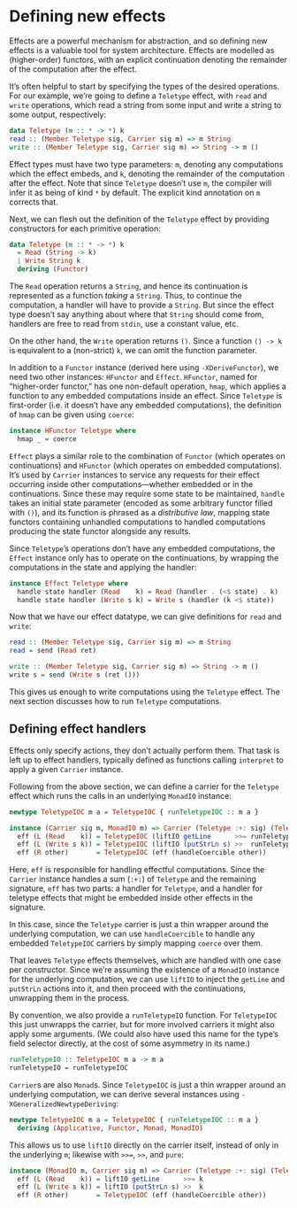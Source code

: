# Defining new effects

Effects are a powerful mechanism for abstraction, and so defining new effects is a valuable tool for system architecture. Effects are modelled as (higher-order) functors, with an explicit continuation denoting the remainder of the computation after the effect.

It’s often helpful to start by specifying the types of the desired operations. For our example, we’re going to define a `Teletype` effect, with `read` and `write` operations, which read a string from some input and write a string to some output, respectively:

```haskell
data Teletype (m :: * -> *) k
read :: (Member Teletype sig, Carrier sig m) => m String
write :: (Member Teletype sig, Carrier sig m) => String -> m ()
```

Effect types must have two type parameters: `m`, denoting any computations which the effect embeds, and `k`, denoting the remainder of the computation after the effect. Note that since `Teletype` doesn’t use `m`, the compiler will infer it as being of kind `*` by default. The explicit kind annotation on `m` corrects that.

Next, we can flesh out the definition of the `Teletype` effect by providing constructors for each primitive operation:

```haskell
data Teletype (m :: * -> *) k
  = Read (String -> k)
  | Write String k
  deriving (Functor)
```

The `Read` operation returns a `String`, and hence its continuation is represented as a function _taking_ a `String`. Thus, to continue the computation, a handler will have to provide a `String`. But since the effect type doesn’t say anything about where that `String` should come from, handlers are free to read from `stdin`, use a constant value, etc.

On the other hand, the `Write` operation returns `()`. Since a function `() -> k` is equivalent to a (non-strict) `k`, we can omit the function parameter.

In addition to a `Functor` instance (derived here using `-XDeriveFunctor`), we need two other instances: `HFunctor` and `Effect`. `HFunctor`, named for “higher-order functor,” has one non-default operation, `hmap`, which applies a function to any embedded computations inside an effect. Since `Teletype` is first-order (i.e. it doesn’t have any embedded computations), the definition of `hmap` can be given using `coerce`:

```haskell
instance HFunctor Teletype where
  hmap _ = coerce
```

`Effect` plays a similar role to the combination of `Functor` (which operates on continuations) and `HFunctor` (which operates on embedded computations). It’s used by `Carrier` instances to service any requests for their effect occurring inside other computations—whether embedded or in the continuations. Since these may require some state to be maintained, `handle` takes an initial state parameter (encoded as some arbitrary functor filled with `()`), and its function is phrased as a _distributive law_, mapping state functors containing unhandled computations to handled computations producing the state functor alongside any results.

Since `Teletype`’s operations don’t have any embedded computations, the `Effect` instance only has to operate on the continuations, by wrapping the computations in the state and applying the handler:

```haskell
instance Effect Teletype where
  handle state handler (Read    k) = Read (handler . (<$ state) . k)
  handle state handler (Write s k) = Write s (handler (k <$ state))
```

Now that we have our effect datatype, we can give definitions for `read` and `write`:

```haskell
read :: (Member Teletype sig, Carrier sig m) => m String
read = send (Read ret)

write :: (Member Teletype sig, Carrier sig m) => String -> m ()
write s = send (Write s (ret ()))
```

This gives us enough to write computations using the `Teletype` effect. The next section discusses how to run `Teletype` computations.

## Defining effect handlers

Effects only specify actions, they don’t actually perform them. That task is left up to effect handlers, typically defined as functions calling `interpret` to apply a given `Carrier` instance.

Following from the above section, we can define a carrier for the `Teletype` effect which runs the calls in an underlying `MonadIO` instance:

```haskell
newtype TeletypeIOC m a = TeletypeIOC { runTeletypeIOC :: m a }

instance (Carrier sig m, MonadIO m) => Carrier (Teletype :+: sig) (TeletypeIOC m) where
  eff (L (Read    k)) = TeletypeIOC (liftIO getLine      >>= runTeletypeIOC . k)
  eff (L (Write s k)) = TeletypeIOC (liftIO (putStrLn s) >>  runTeletypeIOC   k)
  eff (R other)       = TeletypeIOC (eff (handleCoercible other))
```

Here, `eff` is responsible for handling effectful computations. Since the `Carrier` instance handles a sum (`:+:`) of `Teletype` and the remaining signature, `eff` has two parts: a handler for `Teletype`, and a handler for teletype effects that might be embedded inside other effects in the signature.

In this case, since the `Teletype` carrier is just a thin wrapper around the underlying computation, we can use `handleCoercible` to handle any embedded `TeletypeIOC` carriers by simply mapping `coerce` over them.

That leaves `Teletype` effects themselves, which are handled with one case per constructor. Since we’re assuming the existence of a `MonadIO` instance for the underlying computation, we can use `liftIO` to inject the `getLine` and `putStrLn` actions into it, and then proceed with the continuations, unwrapping them in the process.

By convention, we also provide a `runTeletypeIO` function. For `TeletypeIOC` this just unwrapps the carrier, but for more involved carriers it might also apply some arguments. (We could also have used this name for the type’s field selector directly, at the cost of some asymmetry in its name.)

```haskell
runTeletypeIO :: TeletypeIOC m a -> m a
runTeletypeIO = runTeletypeIOC
```

`Carrier`s are also `Monad`s. Since `TeletypeIOC` is just a thin wrapper around an underlying computation, we can derive several instances using `-XGeneralizedNewtypeDeriving`:

```haskell
newtype TeletypeIOC m a = TeletypeIOC { runTeletypeIOC :: m a }
  deriving (Applicative, Functor, Monad, MonadIO)
```

This allows us to use `liftIO` directly on the carrier itself, instead of only in the underlying `m`; likewise with `>>=`, `>>`, and `pure`:

```haskell
instance (MonadIO m, Carrier sig m) => Carrier (Teletype :+: sig) (TeletypeIOC m) where
  eff (L (Read    k)) = liftIO getLine      >>= k
  eff (L (Write s k)) = liftIO (putStrLn s) >>  k
  eff (R other)       = TeletypeIOC (eff (handleCoercible other))
```
